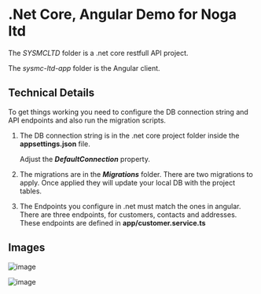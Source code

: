 <h1>.Net Core, Angular Demo for Noga ltd</h1>

The _SYSMCLTD_ folder is a .net core restfull API project.

The _sysmc-ltd-app_ folder is the Angular client.

<h2>Technical Details</h2>
To get things working you need to configure the DB connection string and API endpoints and also run the migration scripts.

1. The DB connection string is in the .net core project folder inside the <b>appsettings.json</b> file.

   Adjust the <b>_DefaultConnection_</b> property.
2. The migrations are in the **_Migrations_** folder. There are two migrations to apply. Once applied they will update your local DB with the project tables.

3. The Endpoints you configure in .net must match the ones in angular. There are three endpoints, for customers, contacts and addresses.
   These endpoints are defined in <b>app/customer.service.ts</b>

<h2>Images</h2>

![image](https://github.com/gaddyh/NogaDemo/assets/16175616/9810b767-784e-4c69-b460-bf31f8031e35)

![image](https://github.com/gaddyh/NogaDemo/assets/16175616/6675f138-5e03-4bb3-adb9-50aae41c6c7c)


